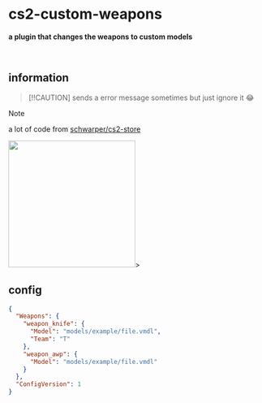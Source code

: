 # cs2-custom-weapons
**a plugin that changes the weapons to custom models**

<br>

## information

> [!!CAUTION]
> sends a error message sometimes but just ignore it 😂

> [!NOTE]
> a lot of code from [schwarper/cs2-store](https://github.com/schwarper/cs2-store)

<img src="https://media.discordapp.net/attachments/1051988905320255509/1146537451750432778/ezgif.com-video-to-gif_2.gif?ex=66a359f6&is=66a20876&hm=768e346857f44792cf5b2917fe55b525522029ecccac95bb765b881baa6660d7&" width="250">>

## config
```json
{
  "Weapons": {
    "weapon_knife": {
      "Model": "models/example/file.vmdl",
      "Team": "T"
    },
    "weapon_awp": {
      "Model": "models/example/file.vmdl"
    }
  },
  "ConfigVersion": 1
}
```
